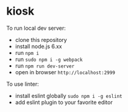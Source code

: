 # kiosk

To run local dev server:
- clone this repository
- install node.js 6.xx
- run `npm i`
- run `sudo npm i -g webpack`
- run `npm run dev-server`
- open in browser `http://localhost:2999`

To use linter:
- install eslint globally `sudo npm i -g eslint`
- add eslint plugin to your favorite editor
